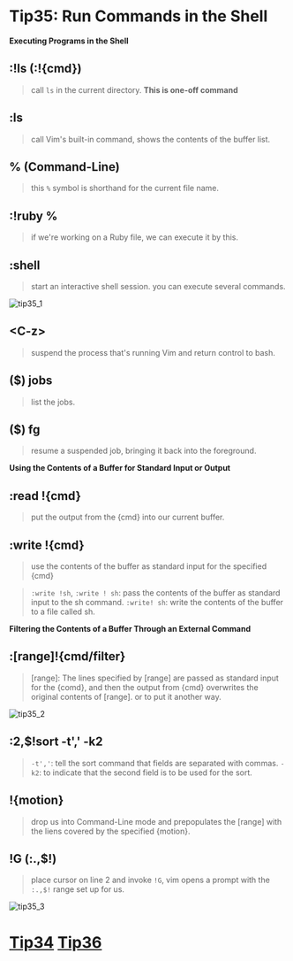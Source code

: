 # Tip35: Run Commands in the Shell

**Executing Programs in the Shell**

## :!ls (:!{cmd})
>call `ls` in the current directory.
>**This is one-off command**

## :ls
>call Vim's built-in command, shows the contents of the buffer list.

## % (Command-Line)
>this `%` symbol is shorthand for the current file name.

## :!ruby %
>if we're working on a Ruby file, we can execute it by this.

## :shell
>start an interactive shell session. you can execute several commands.

![tip35_1](images/tip35_1.png)

## &lt;C-z&gt;
>suspend the process that's running Vim and return control to bash.

##  ($) jobs
>list the jobs.

##  ($) fg
>resume a suspended job, bringing it back into the foreground.

**Using the Contents of a Buffer for Standard Input or Output**

## :read !{cmd}
>put the output from the {cmd} into our current buffer.

## :write !{cmd}
>use the contents of the buffer as standard input for the specified {cmd}

>`:write !sh`, `:write ! sh`: pass the contents of the buffer as standard input to the sh command.
>`:write! sh`: write the contents of the buffer to a file called sh.


**Filtering the Contents of a Buffer Through an External Command**

## :[range]!{cmd/filter}
>[range]: The lines specified by [range] are passed as standard input for the {comd}, and then the output from {cmd} overwrites the original contents of [range]. or to put it another way.

![tip35_2](images/tip35_2.png)

## :2,$!sort -t',' -k2
>`-t','`: tell the sort command that fields are separated with commas.
>`-k2`: to indicate that the second field is to be used for the sort.

## !{motion}
>drop us into Command-Line mode and prepopulates the [range] with the liens covered by the specified {motion}.

## !G  (:.,$!)
>place cursor on line 2 and invoke `!G`, vim opens a prompt with the `:.,$!` range set up for us.


![tip35_3](images/tip35_3.png)

# [Tip34](tip34.md) [Tip36](tip36.md)

